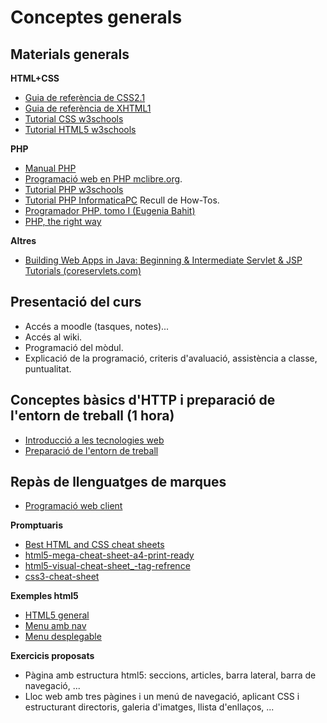 # Conceptes generals

## Materials generals

**HTML+CSS**

  - [Guia de referència de CSS2.1](http://www.w3c.es/Divulgacion/GuiasReferencia/CSS21/)
  - [Guia de referència de XHTML1](http://www.w3c.es/Divulgacion/GuiasReferencia/XHTML1/)
  - [Tutorial CSS w3schools](http://www.w3schools.com/css/default.asp)
  - [Tutorial HTML5 w3schools](http://www.w3schools.com/html/default.asp)

**PHP**

  - [Manual PHP](https://www.php.net/manual/en/)
  - [Programació web en PHP mclibre.org](http://www.mclibre.org/consultar/php/index.html).
  - [Tutorial PHP w3schools](http://www.w3schools.com/php/default.asp)
  - [Tutorial PHP InformaticaPC](https://informaticapc.com/tutorial-php/) Recull de How-Tos.
  - [Programador PHP. tomo I (Eugenia Bahit)](assets/0.1/programador_php-eugenia_bahit.pdf)
  - [PHP, the right way](assets/0.1/uf1/php-the_right_way.pdf)

**Altres**

  - [Building Web Apps in Java: Beginning & Intermediate Servlet & JSP Tutorials (coreservlets.com)](http://courses.coreservlets.com/Course-Materials/csajsp2.html)

## Presentació del curs

  - Accés a moodle (tasques, notes)...
  - Accés al wiki.
  - Programació del mòdul.
  - Explicació de la programació, criteris d'avaluació, assistència a
    classe, puntualitat.

## Conceptes bàsics d'HTTP i preparació de l'entorn de treball (1 hora)

  - [Introducció a les tecnologies web](uf1_intro_http.md)
  - [Preparació de l'entorn de treball](entorn_treball.md)

## Repàs de llenguatges de marques

  - [Programació web client](uf1_prog_web_client.md)

**Promptuaris**

  - [Best HTML and CSS cheat sheets](https://cssauthor.com/html-and-css-cheat-sheets/)
  - [html5-mega-cheat-sheet-a4-print-ready](assets/0.1/html5-mega-cheat-sheet-a4-print-ready.pdf)
  - [html5-visual-cheat-sheet\_-tag-refrence](assets/0.1/html5-visual-cheat-sheet_-tag-refrence.pdf)
  - [css3-cheat-sheet](assets/0.1/css3-cheat-sheet.pdf)

**Exemples html5**

  - [HTML5 general](assets/0.1/html5_template.zip)
  - [Menu amb nav](assets/0.1/menu.zip)
  - [Menu desplegable](assets/0.1/menu_desplegable.zip)

**Exercicis proposats**

  - Pàgina amb estructura html5: seccions, articles, barra lateral, barra de navegació, ...
  - Lloc web amb tres pàgines i un menú de navegació, aplicant CSS i estructurant directoris, galeria d'imatges, llista d'enllaços, ...

